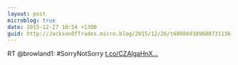 ```yaml
---
layout: post
microblog: true
date: 2015-12-27 10:54 +1300
guid: http://JacksonOfTrades.micro.blog/2015/12/26/t680869389600731136.html
---
```

RT @browland1: #SorryNotSorry [t.co/CZAlgaHnX...](https://t.co/CZAlgaHnX8)
